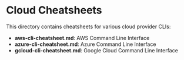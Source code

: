 # Cloud Cheatsheets

This directory contains cheatsheets for various cloud provider CLIs:

- **aws-cli-cheatsheet.md**: AWS Command Line Interface
- **azure-cli-cheatsheet.md**: Azure Command Line Interface
- **gcloud-cli-cheatsheet.md**: Google Cloud Command Line Interface 